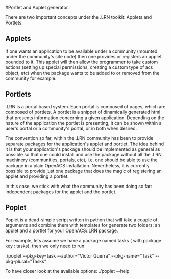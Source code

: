 #Portlet and Applet generator. 

There are two important concepts under the .LRN toolkit: Applets and Portlets. 

## Applets

If one wants an application to be available under a community (mounted under the community's site node) then one provides or registers an applet bounded to it. This applet will then allow the programmer to take custom actions (setting up special permissions, creating a custom type of acs object, etc) when the package wants to be added to or removed from the community for example.

## Portlets

.LRN is a portal based system. Each portal is composed of pages, which are composed of portlets. A portlet is a snippet of dinamically generated html that presents information concerning a given application. Depending on the nature of the application the portlet is presenting, it can be shown within a user's portal or a community's portal, or in both when desired. 

The convention so far, within the .LRN community has been to provide separate packages for the application's applet and portlet. The idea behind it is that your application's package should be implemented as general as possible so that one could install and use the package without all the .LRN machinery (communities, portals, etc), i.e. one should be able to use the package in a plain OpenACS installation. Nevertheless, it is currently possible to provide just one package that does the magic of registering an applet and providing a portlet. 

In this case, we stick with what the community has been doing so far: independent packages for the applet and the portlet. 


## Poplet

Poplet is a dead-simple script written in python that will take a couple of arguments and combine them with templates for generate two folders: an applet and a portlet for your OpenACS/.LRN package.

For example, lets assume we have a package named tasks ( with package key : tasks), then we only need to run 

./poplet --pkg-key=task --author="Victor Guerra" --pkg-name="Task" --pkg-plural="Tasks"

To have closer look at the available options: 
./poplet --help

